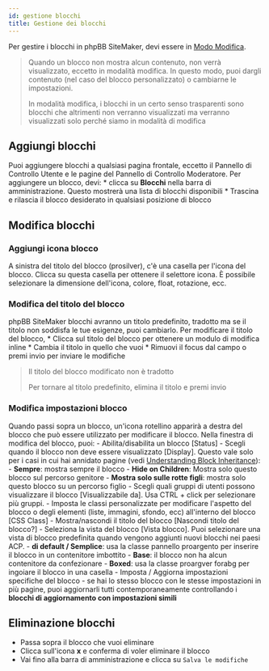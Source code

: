 ```yaml
---
id: gestione blocchi
title: Gestione dei blocchi
---
```


Per gestire i blocchi in phpBB SiteMaker, devi essere in [Modo Modifica](./blocks-overview#edit-mode).

> Quando un blocco non mostra alcun contenuto, non verrà visualizzato, eccetto in modalità modifica. In questo modo, puoi dargli contenuto (nel caso del blocco personalizzato) o cambiarne le impostazioni.
> 
> In modalità modifica, i blocchi in un certo senso trasparenti sono blocchi che altrimenti non verranno visualizzati ma verranno visualizzati solo perché siamo in modalità di modifica

## Aggiungi blocchi

Puoi aggiungere blocchi a qualsiasi pagina frontale, eccetto il Pannello di Controllo Utente e le pagine del Pannello di Controllo Moderatore. Per aggiungere un blocco, devi: * clicca su **Blocchi** nella barra di amministrazione. Questo mostrerà una lista di blocchi disponibili * Trascina e rilascia il blocco desiderato in qualsiasi posizione di blocco

## Modifica blocchi

### Aggiungi icona blocco

A sinistra del titolo del blocco (prosilver), c'è una casella per l'icona del blocco. Clicca su questa casella per ottenere il selettore icona. È possibile selezionare la dimensione dell'icona, colore, float, rotazione, ecc.

### Modifica del titolo del blocco

phpBB SiteMaker blocchi avranno un titolo predefinito, tradotto ma se il titolo non soddisfa le tue esigenze, puoi cambiarlo. Per modificare il titolo del blocco, * Clicca sul titolo del blocco per ottenere un modulo di modifica inline * Cambia il titolo in quello che vuoi * Rimuovi il focus dal campo o premi invio per inviare le modifiche

> Il titolo del blocco modificato non è tradotto
> 
> Per tornare al titolo predefinito, elimina il titolo e premi invio

### Modifica impostazioni blocco

Quando passi sopra un blocco, un'icona rotellino apparirà a destra del blocco che può essere utilizzato per modificare il blocco. Nella finestra di modifica del blocco, puoi: - Abilita/disabilita un blocco [Status] - Scegli quando il blocco non deve essere visualizzato [Display]. Questo vale solo per i casi in cui hai annidato pagine (vedi [Understanding Block Inheritance](./blocks-inheritance.md)): - **Sempre**: mostra sempre il blocco - **Hide on Children**: Mostra solo questo blocco sul percorso genitore - **Mostra solo sulle rotte figli**: mostra solo questo blocco su un percorso figlio - Scegli quali gruppi di utenti possono visualizzare il blocco [Visualizzabile da]. Usa CTRL + click per selezionare più gruppi. - Imposta le classi personalizzate per modificare l'aspetto del blocco o degli elementi (liste, immagini, sfondo, ecc) all'interno del blocco [CSS Class] - Mostra/nascondi il titolo del blocco [Nascondi titolo del blocco?] - Seleziona la vista del blocco [Vista blocco]. Puoi selezionare una vista di blocco predefinita quando vengono aggiunti nuovi blocchi nei paesi ACP. - **di default / Semplice**: usa la classe pannello proargento per inserire il blocco in un contenitore imbottito - **Base**: il blocco non ha alcun contenitore da confezionare - **Boxed**: usa la classe proargver forabg per ingoiare il blocco in una casella - Imposta / Aggiorna impostazioni specifiche del blocco - se hai lo stesso blocco con le stesse impostazioni in più pagine, puoi aggiornarli tutti contemporaneamente controllando i **blocchi di aggiornamento con impostazioni simili**

## Eliminazione blocchi

- Passa sopra il blocco che vuoi eliminare
- Clicca sull'icona **x** e conferma di voler eliminare il blocco
- Vai fino alla barra di amministrazione e clicca su `Salva le modifiche`